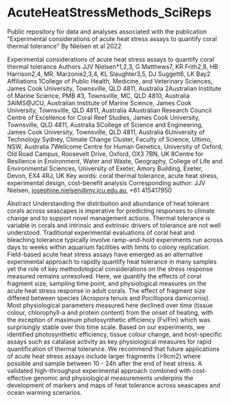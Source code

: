 # AcuteHeatStressMethods_SciReps
Public repository for data and analyses associated with the publication "Experimental considerations of acute heat stress assays to quantify coral thermal tolerance" By Nielsen et al 2022

Experimental considerations of acute heat stress assays to quantify coral thermal tolerance
Authors
JJV Nielsen*1,2,3, G Matthews7, KR Frith2,8, HB Harrison2,4, MR. Marzonie2,3,4, KL Slaughter3,5, DJ Suggett6, LK Bay2
Affiliations 
1College of Public Health, Medicine, and Veterinary Sciences, James Cook University, Townsville, QLD 4811, Australia
2Australian Institute of Marine Science, PMB #3, Townsville, MC, QLD 4810, Australia
3AIMS@JCU, Australian Institute of Marine Science, James Cook University, Townsville, QLD 4811, Australia
4Australian Research Council Centre of Excellence for Coral Reef Studies, James Cook University, Townsville, QLD 4811, Australia
5College of Science and Engineering, James Cook University, Townsville, QLD 4811, Australia
6University of Technology Sydney, Climate Change Cluster, Faculty of Science, Ultimo, NSW, Australia
7Wellcome Centre for Human Genetics, University of Oxford, Old Road Campus, Roosevelt Drive, Oxford, OX3 7BN, UK
8Centre for Resilience in Environment, Water and Waste, Geography, College of Life and Environmental Sciences, University of Exeter, Amory Building, Exeter, Devon, EX4 4RJ, UK
Key words: coral thermal tolerance, acute heat stress, experimental design, cost-benefit analysis
Corresponding author: JJV Nielsen, josephine.nielsen@my.jcu.edu.au, +61 415417950

Abstract 
Understanding the distribution and abundance of heat tolerant corals across seascapes is imperative for predicting responses to climate change and to support novel management actions. Thermal tolerance is variable in corals and intrinsic and extrinsic drivers of tolerance are not well understood. Traditional experimental evaluations of coral heat and bleaching tolerance typically involve ramp-and-hold experiments run across days to weeks within aquarium facilities with limits to colony replication. Field-based acute heat stress assays have emerged as an alternative experimental approach to rapidly quantify heat tolerance in many samples yet the role of key methodological considerations on the stress response measured remains unresolved. Here, we quantify the effects of coral fragment size, sampling time point, and physiological measures on the acute heat stress response in adult corals. The effect of fragment size differed between species (Acropora tenuis and Pocillopora damicornis). Most physiological parameters measured here declined over time (tissue colour, chlorophyll-a and protein content) from the onset of heating, with the exception of maximum photosynthetic efficiency (Fv/Fm) which was surprisingly stable over this time scale. Based on our experiments, we identified photosynthetic efficiency, tissue colour change, and host-specific assays such as catalase activity as key physiological measures for rapid quantification of thermal tolerance. We recommend that future applications of acute heat stress assays include larger fragments (>9cm2) where possible and sample between 10 - 24h after the end of heat stress. A validated high-throughput experimental approach combined with cost-effective genomic and physiological measurements underpins the development of markers and maps of heat tolerance across seascapes and ocean warming scenarios.

